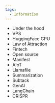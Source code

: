 ```yaml
---
tags:
  - Information
---
```

- Under the hood
- VPS
- HuggingFace GPU
- Law of Attraction
- Fintech
- Open source
- Manifest
- AIoT
- Llamafile
- Summarization
- Subtack
- GenAI
- LangChain
- CRISPR